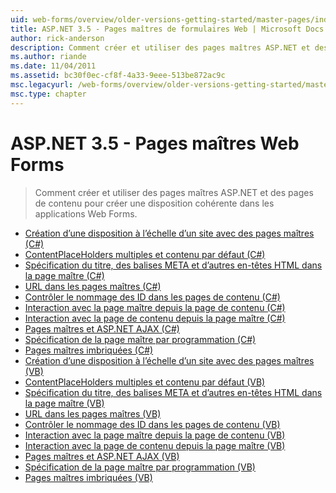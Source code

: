 ```yaml
---
uid: web-forms/overview/older-versions-getting-started/master-pages/index
title: ASP.NET 3.5 - Pages maîtres de formulaires Web | Microsoft Docs
author: rick-anderson
description: Comment créer et utiliser des pages maîtres ASP.NET et des pages de contenu pour créer une disposition cohérente dans les applications Web Forms.
ms.author: riande
ms.date: 11/04/2011
ms.assetid: bc30f0ec-cf8f-4a33-9eee-513be872ac9c
msc.legacyurl: /web-forms/overview/older-versions-getting-started/master-pages
msc.type: chapter
---
```

<a name="aspnet-35---web-forms-master-pages"></a>ASP.NET 3.5 - Pages maîtres Web Forms
====================
> Comment créer et utiliser des pages maîtres ASP.NET et des pages de contenu pour créer une disposition cohérente dans les applications Web Forms.


- [Création d’une disposition à l’échelle d’un site avec des pages maîtres (C#)](creating-a-site-wide-layout-using-master-pages-cs.md)
- [ContentPlaceHolders multiples et contenu par défaut (C#)](multiple-contentplaceholders-and-default-content-cs.md)
- [Spécification du titre, des balises META et d’autres en-têtes HTML dans la page maître (C#)](specifying-the-title-meta-tags-and-other-html-headers-in-the-master-page-cs.md)
- [URL dans les pages maîtres (C#)](urls-in-master-pages-cs.md)
- [Contrôler le nommage des ID dans les pages de contenu (C#)](control-id-naming-in-content-pages-cs.md)
- [Interaction avec la page maître depuis la page de contenu (C#)](interacting-with-the-master-page-from-the-content-page-cs.md)
- [Interaction avec la page de contenu depuis la page maître (C#)](interacting-with-the-content-page-from-the-master-page-cs.md)
- [Pages maîtres et ASP.NET AJAX (C#)](master-pages-and-asp-net-ajax-cs.md)
- [Spécification de la page maître par programmation (C#)](specifying-the-master-page-programmatically-cs.md)
- [Pages maîtres imbriquées (C#)](nested-master-pages-cs.md)
- [Création d’une disposition à l’échelle d’un site avec des pages maîtres (VB)](creating-a-site-wide-layout-using-master-pages-vb.md)
- [ContentPlaceHolders multiples et contenu par défaut (VB)](multiple-contentplaceholders-and-default-content-vb.md)
- [Spécification du titre, des balises META et d’autres en-têtes HTML dans la page maître (VB)](specifying-the-title-meta-tags-and-other-html-headers-in-the-master-page-vb.md)
- [URL dans les pages maîtres (VB)](urls-in-master-pages-vb.md)
- [Contrôler le nommage des ID dans les pages de contenu (VB)](control-id-naming-in-content-pages-vb.md)
- [Interaction avec la page maître depuis la page de contenu (VB)](interacting-with-the-master-page-from-the-content-page-vb.md)
- [Interaction avec la page de contenu depuis la page maître (VB)](interacting-with-the-content-page-from-the-master-page-vb.md)
- [Pages maîtres et ASP.NET AJAX (VB)](master-pages-and-asp-net-ajax-vb.md)
- [Spécification de la page maître par programmation (VB)](specifying-the-master-page-programmatically-vb.md)
- [Pages maîtres imbriquées (VB)](nested-master-pages-vb.md)
